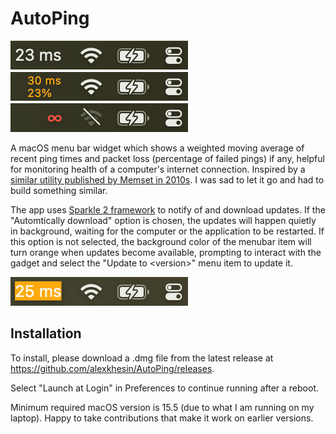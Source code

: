 # AutoPing

[![different states](assets/states.png)](https://github.com/alexkhesin/AutoPing/releases)

A macOS menu bar widget which shows a weighted moving average of recent ping times and
packet loss (percentage of failed pings) if any, helpful for monitoring health of a
computer's internet connection. Inspired by a
[similar utility published by Memset in 2010s](https://web.archive.org/web/20160410212547/https://itunes.apple.com/gb/app/autoping/id632347870?mt=12).
I was sad to let it go and had to build something similar.

The app uses [Sparkle 2 framework](https://sparkle-project.org/) to notify of and download updates.
If the "Automtically download" option is chosen, the updates will happen quietly in background,
waiting for the computer or the application to be restarted. If this option is not selected,
the background color of the menubar item will turn orange when updates become available, prompting
to interact with the gadget and select the "Update to \<version\>" menu item to update it.

![when update detected](assets/updated.png)

## Installation

To install, please download a .dmg file from the latest release at https://github.com/alexkhesin/AutoPing/releases.

Select "Launch at Login" in Preferences to continue running after a reboot.

Minimum required macOS version is 15.5 (due to what I am running on my laptop).
Happy to take contributions that make it work on earlier versions.
